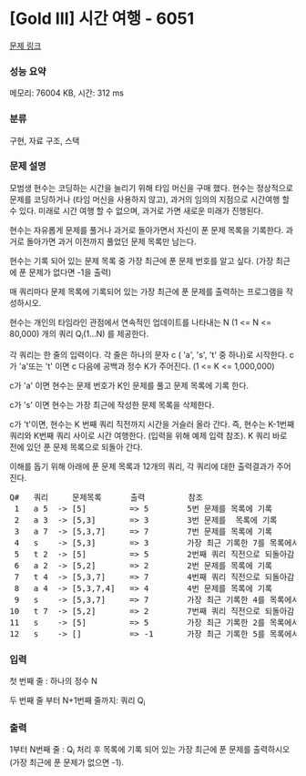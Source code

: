 # [Gold III] 시간 여행 - 6051 

[문제 링크](https://www.acmicpc.net/problem/6051) 

### 성능 요약

메모리: 76004 KB, 시간: 312 ms

### 분류

구현, 자료 구조, 스택

### 문제 설명

<p>모범생 현수는 코딩하는 시간을 늘리기 위해 타임 머신을 구매 했다. 현수는 정상적으로 문제를 코딩하거나 (타임 머신을 사용하지 않고), 과거의 임의의 지점으로 시간여행 할 수 있다.  미래로 시간 여행 할 수 없으며, 과거로 가면 새로운 미래가 진행된다.</p>

<p>현수는 자유롭게 문제를 풀거나 과거로 돌아가면서 자신이 푼 문제 목록을 기록한다. 과거로 돌아가면 과거 이전까지 풀었던 문제 목록만 남는다.</p>

<p>현수는  기록 되어 있는 문제 목록 중 가장 최근에 푼 문제 번호를 알고 싶다. (가장 최근에 푼 문제가 없다면 -1을 출력)</p>

<p>매 쿼리마다 문제 목록에 기록되어 있는 가장 최근에 푼 문제를 출력하는 프로그램을 작성하시오.</p>

<p>현수는 개인의 타임라인 관점에서 연속적인 업데이트를 나타내는  N (1 <= N <= 80,000) 개의 쿼리 Q<sub>i</sub>(1...N) 를 제공한다.</p>

<p>각 쿼리는 한 줄의 입력이다. 각 줄은 하나의 문자 c ( 'a', 's', 't' 중 하나)로 시작한다. c가 'a'또는 't' 이면 c 다음에 공백과 정수 K가 주어진다. (1 <= K <= 1,000,000)</p>

<p>c가 'a' 이면 현수는 문제 번호가 K인 문제를 풀고 문제 목록에 기록 한다.</p>

<p>c가 's' 이면 현수는 가장 최근에 작성한 문제 목록을 삭제한다.</p>

<p>c가 't'이면, 현수는 K 번째 쿼리 직전까지 시간을 거슬러 올라 간다. 즉, 현수는 K-1번째 쿼리와 K번째 쿼리 사이로 시간 여행한다. (입력을 위해 예제 입력 참조). K 쿼리  바로 전에 있던 푼 문제 목록으로 되돌아 간다.</p>

<p>이해를 돕기 위해 아래에 푼 문제 목록과 12개의 쿼리, 각 쿼리에 대한 출력결과가 주어진다.  </p>

<pre>Q#   쿼리     문제목록      출력         참조
 1   a 5  -> [5]         => 5        5번 문제를 목록에 기록
 2   a 3  -> [5,3]       => 3        3번 문제를  목록에 기록
 3   a 7  -> [5,3,7]     => 7        7번 문제를 목록에 기록
 4   s    -> [5,3]       => 3        가장 최근 기록한 7를 목록에서 삭제
 5   t 2  -> [5]         => 5        2번째 쿼리 직전으로 되돌아감
 6   a 2  -> [5,2]       => 2        2번 문제를 목록에 기록
 7   t 4  -> [5,3,7]     => 7        4번째 쿼리 직전으로 되돌아감
 8   a 4  -> [5,3,7,4]   => 4        4번 문제를 목록에 기록
 9   s    -> [5,3,7]     => 7        가장 최근 기록한 4를 목록에서 삭제
10   t 7  -> [5,2]       => 2        7번째 쿼리 직전으로 되돌아감
11   s    -> [5]         => 5        가장 최근 기록한 2를 목록에서 삭제
12   s    -> []          => -1       가장 최근 기록한 5를 목록에서 삭제</pre>

### 입력 

 <p>첫 번째 줄 : 하나의 정수 N</p>

<p>두 번째 줄 부터 N+1번째 줄까지: 쿼리 Q<sub>i</sub> </p>

### 출력 

 <p>1부터 N번째 줄 : Q<sub>i</sub> 처리 후 목록에 기록 되어 있는 가장 최근에 푼 문제를 출력하시오 (가장 최근에 푼 문제가 없으면 -1).</p>

